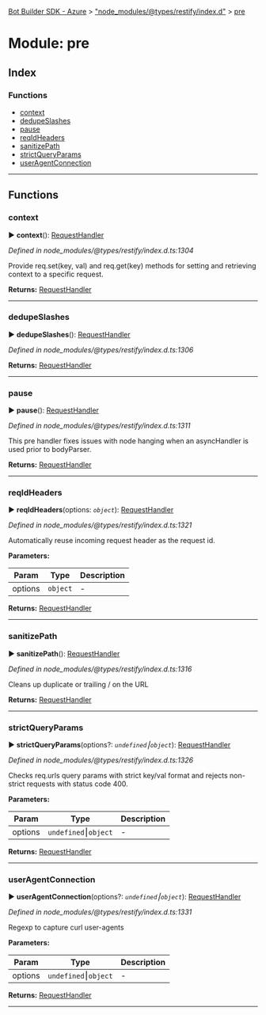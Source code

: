 [Bot Builder SDK - Azure](../README.md) > ["node_modules/@types/restify/index.d"](../modules/_node_modules__types_restify_index_d_.md) > [pre](../modules/_node_modules__types_restify_index_d_.pre.md)



# Module: pre

## Index

### Functions

* [context](_node_modules__types_restify_index_d_.pre.md#context)
* [dedupeSlashes](_node_modules__types_restify_index_d_.pre.md#dedupeslashes)
* [pause](_node_modules__types_restify_index_d_.pre.md#pause)
* [reqIdHeaders](_node_modules__types_restify_index_d_.pre.md#reqidheaders)
* [sanitizePath](_node_modules__types_restify_index_d_.pre.md#sanitizepath)
* [strictQueryParams](_node_modules__types_restify_index_d_.pre.md#strictqueryparams)
* [userAgentConnection](_node_modules__types_restify_index_d_.pre.md#useragentconnection)



---
## Functions
<a id="context"></a>

###  context

► **context**(): [RequestHandler](_node_modules__types_restify_index_d_.md#requesthandler)



*Defined in node_modules/@types/restify/index.d.ts:1304*



Provide req.set(key, val) and req.get(key) methods for setting and retrieving context to a specific request.




**Returns:** [RequestHandler](_node_modules__types_restify_index_d_.md#requesthandler)





___

<a id="dedupeslashes"></a>

###  dedupeSlashes

► **dedupeSlashes**(): [RequestHandler](_node_modules__types_restify_index_d_.md#requesthandler)



*Defined in node_modules/@types/restify/index.d.ts:1306*





**Returns:** [RequestHandler](_node_modules__types_restify_index_d_.md#requesthandler)





___

<a id="pause"></a>

###  pause

► **pause**(): [RequestHandler](_node_modules__types_restify_index_d_.md#requesthandler)



*Defined in node_modules/@types/restify/index.d.ts:1311*



This pre handler fixes issues with node hanging when an asyncHandler is used prior to bodyParser.




**Returns:** [RequestHandler](_node_modules__types_restify_index_d_.md#requesthandler)





___

<a id="reqidheaders"></a>

###  reqIdHeaders

► **reqIdHeaders**(options: *`object`*): [RequestHandler](_node_modules__types_restify_index_d_.md#requesthandler)



*Defined in node_modules/@types/restify/index.d.ts:1321*



Automatically reuse incoming request header as the request id.


**Parameters:**

| Param | Type | Description |
| ------ | ------ | ------ |
| options | `object`   |  - |





**Returns:** [RequestHandler](_node_modules__types_restify_index_d_.md#requesthandler)





___

<a id="sanitizepath"></a>

###  sanitizePath

► **sanitizePath**(): [RequestHandler](_node_modules__types_restify_index_d_.md#requesthandler)



*Defined in node_modules/@types/restify/index.d.ts:1316*



Cleans up duplicate or trailing / on the URL




**Returns:** [RequestHandler](_node_modules__types_restify_index_d_.md#requesthandler)





___

<a id="strictqueryparams"></a>

###  strictQueryParams

► **strictQueryParams**(options?: *`undefined`⎮`object`*): [RequestHandler](_node_modules__types_restify_index_d_.md#requesthandler)



*Defined in node_modules/@types/restify/index.d.ts:1326*



Checks req.urls query params with strict key/val format and rejects non-strict requests with status code 400.


**Parameters:**

| Param | Type | Description |
| ------ | ------ | ------ |
| options | `undefined`⎮`object`   |  - |





**Returns:** [RequestHandler](_node_modules__types_restify_index_d_.md#requesthandler)





___

<a id="useragentconnection"></a>

###  userAgentConnection

► **userAgentConnection**(options?: *`undefined`⎮`object`*): [RequestHandler](_node_modules__types_restify_index_d_.md#requesthandler)



*Defined in node_modules/@types/restify/index.d.ts:1331*



Regexp to capture curl user-agents


**Parameters:**

| Param | Type | Description |
| ------ | ------ | ------ |
| options | `undefined`⎮`object`   |  - |





**Returns:** [RequestHandler](_node_modules__types_restify_index_d_.md#requesthandler)





___


